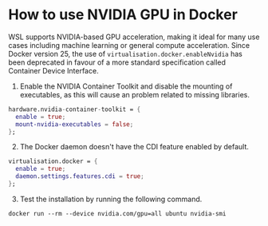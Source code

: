 # How to use NVIDIA GPU in Docker

WSL supports NVIDIA-based GPU acceleration, making it ideal for many use cases
including machine learning or general compute acceleration. Since Docker version
25, the use of `virtualisation.docker.enableNvidia` has been deprecated in
favour of a more standard specification called Container Device Interface.

1. Enable the NVIDIA Container Toolkit and disable the mounting of executables,
   as this will cause an problem related to missing libraries.

```nix
hardware.nvidia-container-toolkit = {
  enable = true;
  mount-nvidia-executables = false;
};
```

2. The Docker daemon doesn't have the CDI feature enabled by default.

```nix
virtualisation.docker = {
  enable = true;
  daemon.settings.features.cdi = true;
};
```

3. Test the installation by running the following command.

```shell
docker run --rm --device nvidia.com/gpu=all ubuntu nvidia-smi
```
